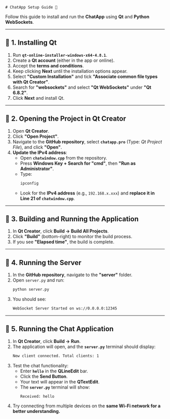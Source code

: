 <!-- This is a guide on how to get everthing up and running

1) Installing Qt

    a) Run "qt-online-installer-windows-x64-4.8.1"

    b) Make a account of qt (either in the app or online)

    c) Agree to the conditions

    d) Keep going Next

    e) Choose "Custom Installation" and tick "Associate common file types with Qt Creator"

    f) Search for "websockets" and select "Qt WebSockets" under "Qt 6.8.2"

    g) Keep going next and install Qt

2) Open Qt Creator

    a) Click on "Open Project"

    b) Go into our github repository and select "chatapp.pro" (Will appear as chatapp with Type as "Qt Project File"), and click on 

    "Open"

    c) Before doing anything else, go into your repository and open "chatwindow.cpp". On Line 21, we have to change IPv4 address. Press the windows key, search cmd and "Run as administrator". Type "ipconfig", and look for IPv4 address, it should look like "192.168.x.xxx", copy this address and replace it in line 21.

    d) Back into Qt Creator, In top-left, click Build and then Build All Projects

    e) Click bottom right "Build" to keep track of the build

    f) If it show "Elapsed time", build has been completed

    g) In github repository, open "server.py" which is in folder "server". Run this python script
    
    h) In Qt Creator, in top-left, Click Build -> Run. Your program would open up and in "server.py" output terminal, you would see
    
    "WebSocket Server Started on ws://0.0.0.0:12345
    
    New client connected. Total clients: 1" 

    i) Enter your "hello" in the lineEdit bar and then click on the button. Your text will now appear in the TextEdit and in 
    
    "server.py" terminal you would see "Received: hello". Server is receiving your input and writing into TextEdit. You can test it
    
    on multiple devices connected to same network connection for better understanding. -->

    # ChatApp Setup Guide 🚀  

Follow this guide to install and run the **ChatApp** using **Qt** and **Python WebSockets**.  

---

## 📌 1. Installing Qt  

1. Run **`qt-online-installer-windows-x64-4.8.1`**.  
2. Create a **Qt account** (either in the app or online).  
3. Accept the **terms and conditions**.  
4. Keep clicking **Next** until the installation options appear.  
5. Select **"Custom Installation"** and tick **"Associate common file types with Qt Creator"**.  
6. Search for **"websockets"** and select **"Qt WebSockets"** under **"Qt 6.8.2"**.  
7. Click **Next** and install Qt.  

---

## 📌 2. Opening the Project in Qt Creator  

1. Open **Qt Creator**.  
2. Click **"Open Project"**.  
3. Navigate to the **GitHub repository**, select **`chatapp.pro`** (Type: *Qt Project File*), and click **"Open"**.  
4. **Update the IPv4 address**:  
   - Open **`chatwindow.cpp`** from the repository.  
   - Press **Windows Key + Search for "cmd"**, then **"Run as Administrator"**.  
   - Type:  
     ```sh
     ipconfig
     ```
   - Look for the **IPv4 address** (e.g., `192.168.x.xxx`) and **replace it in Line 21 of `chatwindow.cpp`**.  

---

## 📌 3. Building and Running the Application  

1. In **Qt Creator**, click **Build → Build All Projects**.  
2. Click **"Build"** (bottom-right) to monitor the build process.  
3. If you see **"Elapsed time"**, the build is complete.  

---

## 📌 4. Running the Server  

1. In the **GitHub repository**, navigate to the **"server"** folder.  
2. Open `server.py` and run:  
   ```sh
   python server.py
    ```
3. You should see:
    ```sh
    WebSocket Server Started on ws://0.0.0.0:12345
    ```

---

## 📌 5. Running the Chat Application

1. In **Qt Creator**, click **Build -> Run**.
2. The application will open, and the **`server.py`** terminal should display:
    ```sh
    New client connected. Total clients: 1
    ```
3. Test the chat functionality:
    - Enter **`hello`** in the **QLineEdit** bar.
    - Click the **Send Button**.
    - Your text will appear in the **QTextEdit**.
    - The **`server.py`** terminal will show:
      ```sh
      Received: hello
      ```
4. Try connecting from multiple devices on the **same Wi-Fi network for a better understanding.**
